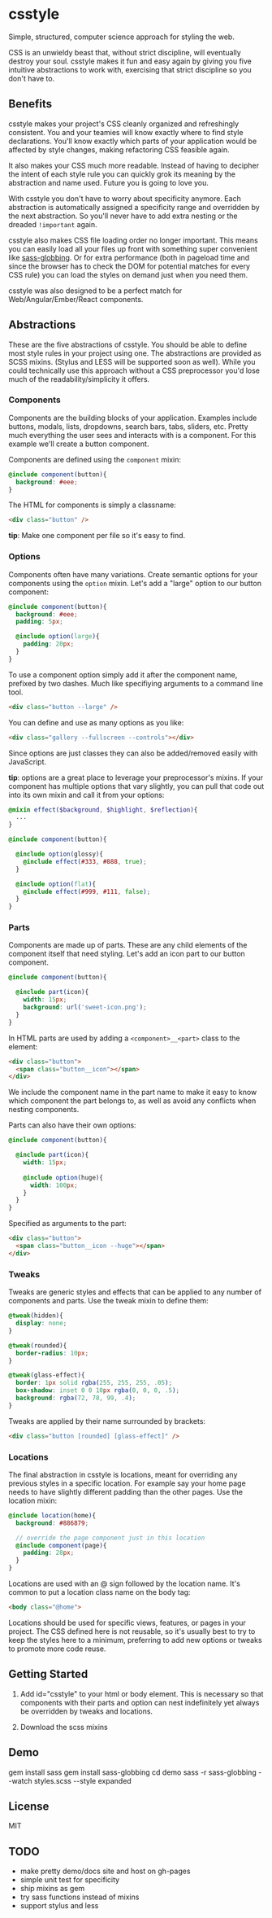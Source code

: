 # csstyle
Simple, structured, computer science approach for styling the web.

CSS is an unwieldy beast that, without strict discipline, will eventually destroy your soul.
csstyle makes it fun and easy again by giving you five intuitive abstractions to work with, exercising that strict
discipline so you don't have to.

## Benefits
csstyle makes your project's CSS cleanly organized and refreshingly consistent. 
You and your teamies will know exactly where to find style declarations.
You'll know exactly which parts of your application would be affected by style changes, 
making refactoring CSS feasible again.

It also makes your CSS much more readable. Instead of having to decipher the intent of each style rule 
you can quickly grok its meaning by the abstraction and name used. Future you is going to love you.

With csstyle you don't have to worry about specificity anymore.
Each abstraction is automatically assigned a specificity range and overridden by the next abstraction. 
So you'll never have to add extra nesting or the dreaded `!important` again.

csstyle also makes CSS file loading order no longer important. This means you can easily load all your files
up front with something super convenient like [sass-globbing](https://github.com/chriseppstein/sass-globbing). 
Or for extra performance (both in pageload time and since the browser has to check the DOM for potential matches for every CSS rule) 
you can load the styles on demand just when you need them.

csstyle was also designed to be a perfect match for Web/Angular/Ember/React components.

## Abstractions
These are the five abstractions of csstyle. You should be able to define most style rules in your project using one.
The abstractions are provided as SCSS mixins. (Stylus and LESS will be supported soon as well). While you could
technically use this approach without a CSS preprocessor you'd lose much of the readability/simplicity it offers.

### Components
Components are the building blocks of your application. 
Examples include buttons, modals, lists, dropdowns, search bars, tabs, sliders, etc.
Pretty much everything the user sees and interacts with is a component. 
For this example we'll create a button component.

Components are defined using the `component` mixin:

```scss
@include component(button){
  background: #eee;
}
```

The HTML for components is simply a classname:

```html
<div class="button" />
```
**tip**: Make one component per file so it's easy to find.

### Options
Components often have many variations. Create semantic options for your components
using the `option` mixin. Let's add a "large" option to our button component:

```scss
@include component(button){
  background: #eee;
  padding: 5px;

  @include option(large){
    padding: 20px;
  }
}
```

To use a component option simply add it after the component name, prefixed by two dashes.
Much like specifiying arguments to a command line tool.

```html
<div class="button --large" />
```

You can define and use as many options as you like:

```html
<div class="gallery --fullscreen --controls"></div>
```

Since options are just classes they can also be added/removed easily with JavaScript.

**tip**: options are a great place to leverage your preprocessor's mixins. If your component has multiple options that vary 
slightly, you can pull that code out into its own mixin and call it from your options:


```scss
@mixin effect($background, $highlight, $reflection){
  ... 
}

@include component(button){

  @include option(glossy){
    @include effect(#333, #888, true);
  }

  @include option(flat){
    @include effect(#999, #111, false);
  }
}
``` 

### Parts
Components are made up of parts. These are any child elements of the component itself that need styling.
Let's add an icon part to our button component.

```scss
@include component(button){

  @include part(icon){
    width: 15px;
    background: url('sweet-icon.png');
  }
}
```

In HTML parts are used by adding a `<component>__<part>` class to the element:

```html
<div class="button">
  <span class="button__icon"></span>
</div>
```
We include the component name in the part name to make it easy to know which 
component the part belongs to, as well as avoid any conflicts when nesting components.

Parts can also have their own options:

```scss
@include component(button){

  @include part(icon){
    width: 15px;
    
    @include option(huge){
      width: 100px;
    }
  }
}
```
Specified as arguments to the part:

```html
<div class="button">
  <span class="button__icon --huge"></span>
</div>
```

### Tweaks
Tweaks are generic styles and effects that can be applied to 
any number of components and parts. Use the tweak mixin to define them:

```scss
@tweak(hidden){
  display: none;
}

@tweak(rounded){
  border-radius: 10px;
}

@tweak(glass-effect){
  border: 1px solid rgba(255, 255, 255, .05);
  box-shadow: inset 0 0 10px rgba(0, 0, 0, .5);
  background: rgba(72, 78, 99, .4);
}
```

Tweaks are applied by their name surrounded by brackets:

```HTML
<div class="button [rounded] [glass-effect]" />
```

### Locations
The final abstraction in csstyle is locations, meant for overriding any previous
styles in a specific location. For example say your
home page needs to have slightly different padding than the other pages. Use the 
location mixin:

```scss
@include location(home){
  background: #886879;

  // override the page component just in this location 
  @include component(page){
    padding: 28px;
  }
}
```

Locations are used with an @ sign followed by the location name. It's common to put 
a location class name on the body tag:

```html
<body class="@home">
```
Locations should be used for specific views, features, or pages in your project. 
The CSS defined here is not reusable, so it's usually best to try to keep the styles
here to a minimum, preferring to add new options or
tweaks to promote more code reuse.

## Getting Started
1. Add id="csstyle" to your html or body element. This is necessary so that components with their
parts and option can nest indefinitely yet always be overridden by tweaks and locations.

2. Download the scss mixins

## Demo
gem install sass
gem install sass-globbing
cd demo
sass -r sass-globbing --watch styles.scss --style expanded

## License
MIT

## TODO
- make pretty demo/docs site and host on gh-pages
- simple unit test for specificity
- ship mixins as gem
- try sass functions instead of mixins
- support stylus and less